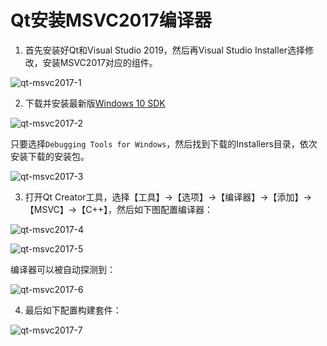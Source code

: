 # Qt安装MSVC2017编译器

1. 首先安装好Qt和Visual Studio 2019，然后再Visual Studio Installer选择修改，安装MSVC2017对应的组件。

![qt-msvc2017-1](https://gitlab.com/iknowledge/BlogImage/-/raw/main/Qt/qt-msvc2017-1.png)

2. 下载并安装最新版[Windows 10 SDK](https://developer.microsoft.com/zh-cn/windows/downloads/sdk-archive/)

![qt-msvc2017-2](https://gitlab.com/iknowledge/BlogImage/-/raw/main/Qt/qt-msvc2017-2.png)

只要选择`Debugging Tools for Windows`，然后找到下载的Installers目录，依次安装下载的安装包。

![qt-msvc2017-3](https://gitlab.com/iknowledge/BlogImage/-/raw/main/Qt/qt-msvc2017-3.png)

3. 打开Qt Creator工具，选择【工具】->【选项】->【编译器】->【添加】->【MSVC】->【C++】，然后如下图配置编译器：

![qt-msvc2017-4](https://gitlab.com/iknowledge/BlogImage/-/raw/main/Qt/qt-msvc2017-4.png)

![qt-msvc2017-5](https://gitlab.com/iknowledge/BlogImage/-/raw/main/Qt/qt-msvc2017-5.png)

编译器可以被自动探测到：

![qt-msvc2017-6](https://gitlab.com/iknowledge/BlogImage/-/raw/main/Qt/qt-msvc2017-6.png)

4. 最后如下配置构建套件：

![qt-msvc2017-7](https://gitlab.com/iknowledge/BlogImage/-/raw/main/Qt/qt-msvc2017-7.png)